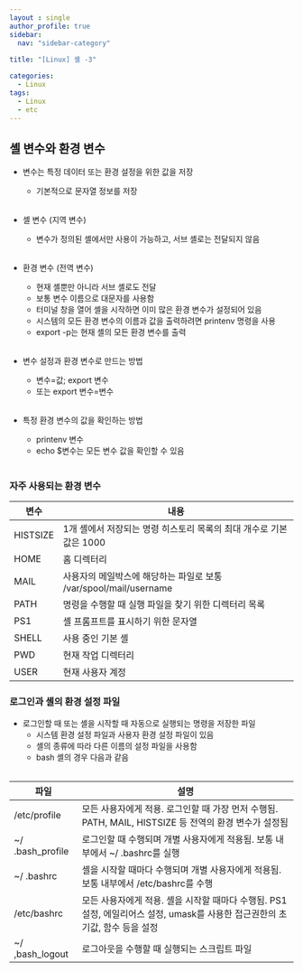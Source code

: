 ```yaml
---
layout : single
author_profile: true
sidebar: 
  nav: "sidebar-category"
  
title: "[Linux] 셸 -3"

categories:
  - Linux
tags:
  - Linux
  - etc
---
```


## 셸 변수와 환경 변수

- 변수는 특정 데이터 또는 환경 설정을 위한 값을 저장<br>
	- 기본적으로 문자열 정보를 저장<br><br>

- 셸 변수 (지역 변수)<br>
	- 변수가 정의된 셸에서만 사용이 가능하고, 서브 셸로는 전달되지 않음<br><br>

- 환경 변수 (전역 변수)<br>
	- 현재 셸뿐만 아니라 서브 셸로도 전달<br>
	- 보통 변수 이름으로 대문자를 사용함<br>
	- 터미널 창을 열어 셸을 시작하면 이미 많은 환경 변수가 설정되어 있음<br>
	- 시스템의 모든 환경 변수의 이름과 값을 출력하려면 printenv 명령을 사용<br>
	- export -p는 현재 셸의 모든 환경 변수를 출력<br><br>

- 변수 설정과 환경 변수로 만드는 방법<br>
	- 변수=값; export 변수<br>
	- 또는 export 변수=변수<br><br>

- 특정 환경 변수의 값을 확인하는 방법<br>
	- printenv 변수<br>
	- echo $변수는 모든 변수 값을 확인할 수 있음<br><br>

 ### 자주 사용되는 환경 변수
 
| 변수 | 내용 |
|--|--|
| HISTSIZE | 1개 셸에서 저장되는 명령 히스토리 목록의 최대 개수로 기본 값은 1000 |
| HOME | 홈 디렉터리 |
| MAIL | 사용자의 메일박스에 해당하는 파일로 보통 /var/spool/mail/username |
| PATH | 명령을 수행할 때 실행 파일을 찾기 위한 디렉터리 목록 |
| PS1 | 셸 프롬프트를 표시하기 위한 문자열 |
| SHELL | 사용 중인 기본 셸 |
| PWD | 현재 작업 디렉터리 |
| USER | 현재 사용자 계정 |

### 로그인과 셸의 환경 설정 파일
- 로그인할 때 또는 셸을 시작할 때 자동으로 실행되는 명령을 저장한 파일<br>
	- 시스템 환경 설정 파일과 사용자 환경 설정 파일이 있음<br>
	- 셸의 종류에 따라 다른 이름의 설정 파일을 사용함<br>
	- bash 셸의 경우 다음과 같음<br><br>

| 파일 | 설명 |
|--|--|
| /etc/profile | 모든 사용자에게 적용. 로그인할 때 가장 먼저 수행됨. PATH, MAIL, HISTSIZE 등 전역의 환경 변수가 설정됨 |
| ~/ .bash_profile | 로그인할 때 수행되며 개별 사용자에게 적용됨. 보통 내부에서 ~/ .bashrc를 실행 |
| ~/ .bashrc | 셸을 시작할 때마다 수행되며 개별 사용자에게 적용됨. 보통 내부에서 /etc/bashrc를 수행 |
| /etc/bashrc | 모든 사용자에게 적용. 셸을 시작할 때마다 수행됨. PS1 설정, 에일리어스 설정, umask를 사용한 접근권한의 초기값, 함수 등을 설정 |
| ~/ ,bash_logout | 로그아웃을 수행할 때 실행되는 스크립트 파일 |
